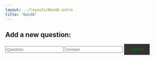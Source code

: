 ```yaml
---
layout: ../layouts/QandA.astro
title: "QandA"
---
```

<!DOCTYPE html>
<html>
<head>
  <title>Q&A Section</title>
  <style>
    .answer {
    color: green;
    }
    .question {
      color: red;
    }
button {
      background-color: #333;
      color: Green;
      border: none;
      padding: 10px 20px;
      cursor: pointer;
    }
button:disabled {
      background-color: #ccc;
      cursor: not-allowed;
    }
    
  </style>
</head>
<body>
  <div id="qaContainer">
    <!-- Questions and answers will be dynamically added here -->
  </div>

  <h2>Add a new question:</h2>
  <form id="qaForm">
    <input type="text" id="questionInput" placeholder="Question" required>
    <input type="text" id="answerInput" placeholder="Answer" required>
    <button type="submit">Submit</button>
  </form>

  <script>
    // Load existing questions and answers from local storage
    const savedQAs = localStorage.getItem('myBlogQAs');
    const qas = savedQAs ? JSON.parse(savedQAs) : [];

    function saveQAsToLocalStorage() {
      localStorage.setItem('myBlogQAs', JSON.stringify(qas));
    }

    function renderQAs() {
      const qaContainer = document.getElementById('qaContainer');
      qaContainer.innerHTML = '';

      qas.forEach((qa, index) => {
        const question = document.createElement('div');
        question.classList.add('question');
        question.textContent = `Q: ${qa.question}`;

        const answer = document.createElement('div');
        answer.textContent = `A: ${qa.answer}`;

        const deleteButton = document.createElement('button');
        deleteButton.textContent = 'Delete';
        deleteButton.addEventListener('click', () => {
          qas.splice(index, 1);
          renderQAs();
          saveQAsToLocalStorage();
        });

        const qaItem = document.createElement('div');
        qaItem.appendChild(question);
        qaItem.appendChild(answer);
        qaItem.appendChild(deleteButton);

        qaContainer.appendChild(qaItem);
      });
    }

    function addNewQA(question, answer) {
      qas.push({ question, answer });
      renderQAs();
      saveQAsToLocalStorage();
    }

    const qaForm = document.getElementById('qaForm');
    qaForm.addEventListener('submit', (e) => {
      e.preventDefault();
      const questionInput = document.getElementById('questionInput');
      const answerInput = document.getElementById('answerInput');
      addNewQA(questionInput.value, answerInput.value);
      questionInput.value = '';
      answerInput.value = '';
    });

    renderQAs();
  </script>
</body>
</html>